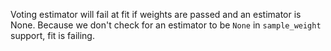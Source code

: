 Voting estimator will fail at fit if weights are passed and an estimator is None. Because we don't check for an estimator to be `None` in `sample_weight` support, fit is failing.